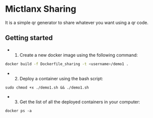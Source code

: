 # Mictlanx Sharing
It is a simple qr generator to share whatever you want using a qr code. 

## Getting started

- 1. Create a new docker image using the following command: 
```sh
docker build -f Dockerfile_sharing -t <username>/demo1 . 
```
- 2. Deploy a container using the bash script: 
```
sudo chmod +x ./demo1.sh && ./demo1.sh
```
- 3. Get the list of all the deployed containers in your computer:
```
docker ps -a
```

